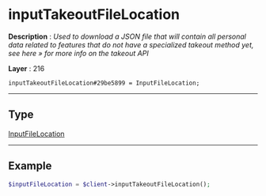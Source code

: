 # inputTakeoutFileLocation

**Description** : *Used to download a JSON file that will contain all personal data related to features that do not have a specialized takeout method yet, see here &raquo; for more info on the takeout API*

**Layer** : 216

```tl
inputTakeoutFileLocation#29be5899 = InputFileLocation;
```

---

## Type

[InputFileLocation](type/InputFileLocation)

---

## Example

```php
$inputFileLocation = $client->inputTakeoutFileLocation();
```